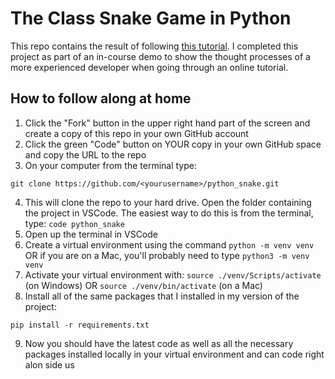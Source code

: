 # The Class Snake Game in Python

This repo contains the result of following [this tutorial](https://www.edureka.co/blog/snake-game-with-pygame/). I completed this project as part of an in-course demo to show the thought processes of a more experienced developer when going through an online tutorial.

## How to follow along at home

1. Click the "Fork" button in the upper right hand part of the screen and create a copy of this repo in your own GitHub account
2. Click the green "Code" button on YOUR copy in your own GitHub space and copy the URL to the repo
3. On your computer from the terminal type:

  ```shell
  git clone https://github.com/<yourusername>/python_snake.git
  ```

4. This will clone the repo to your hard drive. Open the folder containing the project in VSCode. The easiest way to do this is from the terminal, type: `code python_snake`
5. Open up the terminal in VSCode
6. Create a virtual environment using the command `python -m venv venv` OR if you are on a Mac, you'll probably need to type `python3 -m venv venv`
7. Activate your virtual environment with: `source ./venv/Scripts/activate` (on Windows) OR `source ./venv/bin/activate` (on a Mac)
8. Install all of the same packages that I installed in my version of the project:

  ```shell
  pip install -r requirements.txt
  ```

9. Now you should have the latest code as well as all the necessary packages installed locally in your virtual environment and can code right alon side us
